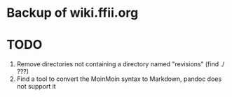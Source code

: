 Backup of wiki.ffii.org
=======================

TODO
====

1. Remove directories not containing a directory named "revisions" (find ./ ???)
2. Find a tool to convert the MoinMoin syntax to Markdown, pandoc does not support it
